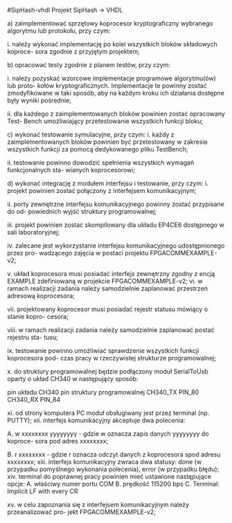 #SipHash-vhdl
Projekt SipHash -> VHDL

a) zaimplementować sprzętowy koprocesor kryptograficzny wybranego algorytmu lub protokołu, przy czym:

i. należy wykonać implementację po kolei wszystkich bloków składowych koproce- sora zgodnie z przyjętym projektem;

b) opracować testy zgodnie z planem testów, przy czym:

i. należy pozyskać wzorcowe implementacje programowe algorytmu(ów) lub proto- kołów kryptograficznych. Implementacje te powinny zostać zmodyfikowane w taki sposób, aby na każdym kroku ich działania dostępne były wyniki pośrednie;

ii. dla każdego z zaimplementowanych bloków powinien zostać opracowany Test- Bench umożliwiający przetestowanie wszystkich funkcji bloku;

c) wykonać testowanie symulacyjne, przy czym: i. każdy z zaimplementowanych bloków powinien być przetestowany w zakresie wszystkich funkcji za pomocą dedykowanego pliku TestBench;

ii. testowanie powinno dowodzić spełnienia wszystkich wymagań funkcjonalnych sta- wianych koprocesorowi;

d) wykonać integrację z modułem interfejsu i testowanie, przy czym: i. projekt powinien zostać połączony z interfejsem komunikacyjnym;

ii. porty zewnętrzne interfejsu komunikacyjnego powinny zostać przypisane do od- powiednich wyjść struktury programowalnej;

iii. projekt powinien zostać skompilowany dla układu EP4CE6 dostępnego w sali laboratoryjnej;

iv. zalecane jest wykorzystanie interfejsu komunikacyjnego udostępnionego przez pro- wadzącego zajęcia w postaci projektu FPGACOMMEXAMPLE-v2;

v. układ koprocesora musi posiadać interfejs zewnętrzny zgodny z encją EXAMPLE zdefiniowaną w projekcie FPGACOMMEXAMPLE-v2; vi. w ramach realizacji zadania należy samodzielnie zaplanować przestrzeń adresową koprocesora;

vii. projektowany koprocesor musi posiadać rejestr statusu mówiący o stanie kopro- cesora;

viii. w ramach realizacji zadania należy samodzielnie zaplanować postać rejestru sta- tusu;

ix. testowanie powinno umożliwiać sprawdzenie wszystkich funkcji koprocesora pod- czas pracy w rzeczywistej strukturze programowalnej;

x. do struktury programowalnej będzie podłączony moduł SerialToUsb oparty o układ CH340 w następujący sposób:

pin układu CH340 pin struktury programowalnej CH340_TX PIN_80 CH340_RX PIN_84

xi. od strony komputera PC moduł obsługiwany jest przez terminal (np. PUTTY); xii. interfejs komunikacyjny akceptuje dwa polecenia:

A. w xxxxxxxx yyyyyyyy - gdzie w oznacza zapis danych yyyyyyyy do koproce- sora pod adres xxxxxxxx;

B. r xxxxxxxx - gdzie r oznacza odczyt danych z koprocesora spod adresu xxxxxxxx; xiii. interfejs komunikacyjny zwraca dwa statusy: done (w przypadku pomyślnego wykonania polecenia), error (w przypadku błędu); xiv. terminal do poprawnej pracy powinien mieć ustawione następujące opcje: A. właściwy numer portu COM B. prędkość 115200 bps C. Terminal: Implicit LF with every CR

xv. w celu zapoznania się z interfejsem komunikacyjnym należy przeanalizować pro- jekt FPGACOMMEXAMPLE-v2;

